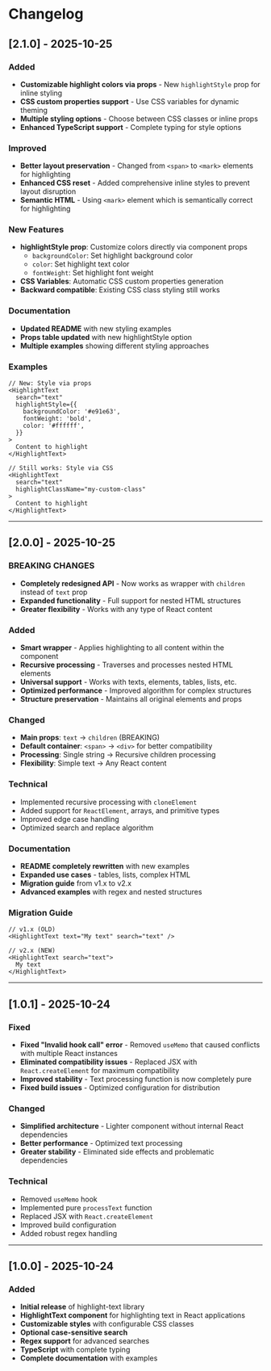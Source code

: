 # Changelog

## [2.1.0] - 2025-10-25

### **Added**
- **Customizable highlight colors via props** - New `highlightStyle` prop for inline styling
- **CSS custom properties support** - Use CSS variables for dynamic theming
- **Multiple styling options** - Choose between CSS classes or inline props
- **Enhanced TypeScript support** - Complete typing for style options

### **Improved**
- **Better layout preservation** - Changed from `<span>` to `<mark>` elements for highlighting
- **Enhanced CSS reset** - Added comprehensive inline styles to prevent layout disruption
- **Semantic HTML** - Using `<mark>` element which is semantically correct for highlighting

### **New Features**
- **highlightStyle prop**: Customize colors directly via component props
  - `backgroundColor`: Set highlight background color
  - `color`: Set highlight text color  
  - `fontWeight`: Set highlight font weight
- **CSS Variables**: Automatic CSS custom properties generation
- **Backward compatible**: Existing CSS class styling still works

### **Documentation**
- **Updated README** with new styling examples
- **Props table updated** with new highlightStyle option
- **Multiple examples** showing different styling approaches

### **Examples**
```tsx
// New: Style via props
<HighlightText 
  search="text"
  highlightStyle={{
    backgroundColor: '#e91e63',
    fontWeight: 'bold',
    color: '#ffffff',
  }}
>
  Content to highlight
</HighlightText>

// Still works: Style via CSS
<HighlightText 
  search="text"
  highlightClassName="my-custom-class"
>
  Content to highlight
</HighlightText>
```

---

## [2.0.0] - 2025-10-25

### **BREAKING CHANGES**
- **Completely redesigned API** - Now works as wrapper with `children` instead of `text` prop
- **Expanded functionality** - Full support for nested HTML structures
- **Greater flexibility** - Works with any type of React content

### **Added**
- **Smart wrapper** - Applies highlighting to all content within the component
- **Recursive processing** - Traverses and processes nested HTML elements
- **Universal support** - Works with texts, elements, tables, lists, etc.
- **Optimized performance** - Improved algorithm for complex structures
- **Structure preservation** - Maintains all original elements and props

### **Changed**
- **Main props**: `text` → `children` (BREAKING)
- **Default container**: `<span>` → `<div>` for better compatibility
- **Processing**: Single string → Recursive children processing
- **Flexibility**: Simple text → Any React content

### **Technical**
- Implemented recursive processing with `cloneElement`
- Added support for `ReactElement`, arrays, and primitive types
- Improved edge case handling
- Optimized search and replace algorithm

### **Documentation**
- **README completely rewritten** with new examples
- **Expanded use cases** - tables, lists, complex HTML
- **Migration guide** from v1.x to v2.x
- **Advanced examples** with regex and nested structures

### **Migration Guide**
```tsx
// v1.x (OLD)
<HighlightText text="My text" search="text" />

// v2.x (NEW)
<HighlightText search="text">
  My text
</HighlightText>
```

---

## [1.0.1] - 2025-10-24

### Fixed
- **Fixed "Invalid hook call" error** - Removed `useMemo` that caused conflicts with multiple React instances
- **Eliminated compatibility issues** - Replaced JSX with `React.createElement` for maximum compatibility
- **Improved stability** - Text processing function is now completely pure
- **Fixed build issues** - Optimized configuration for distribution

### Changed
- **Simplified architecture** - Lighter component without internal React dependencies
- **Better performance** - Optimized text processing
- **Greater stability** - Eliminated side effects and problematic dependencies

### Technical
- Removed `useMemo` hook
- Implemented pure `processText` function
- Replaced JSX with `React.createElement`
- Improved build configuration
- Added robust regex handling

---

## [1.0.0] - 2025-10-24

### Added
- **Initial release** of highlight-text library
- **HighlightText component** for highlighting text in React applications
- **Customizable styles** with configurable CSS classes
- **Optional case-sensitive search**
- **Regex support** for advanced searches
- **TypeScript** with complete typing
- **Complete documentation** with examples